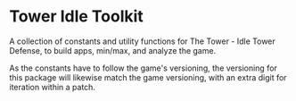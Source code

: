 # Tower Idle Toolkit

A collection of constants and utility functions for The Tower - Idle Tower Defense, to build apps, min/max, and analyze the game.

As the constants have to follow the game's versioning, the versioning for this package will likewise match the game versioning, with an extra digit for iteration within a patch.
